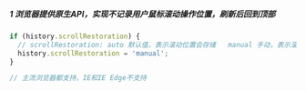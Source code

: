##### 1 浏览器提供原生API，实现不记录用户鼠标滚动操作位置，刷新后回到顶部

```javascript
if (history.scrollRestoration) {
  // scrollRestoration: auto 默认值，表示滚动位置会存储   manual 手动，表示滚动的位置不会存储
  history.scrollRestoration = 'manual';
}

// 主流浏览器都支持，IE和IE Edge不支持
```

